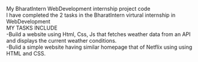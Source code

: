 My BharatIntern WebDevelopment internship project code
<br>
I have completed the 2 tasks in the BharatIntern virtural internship in WebDevelopment
<br>
MY TASKS INCLUDE
<br>
-Build a website using Html, Css, Js that fetches weather data from an API and displays the current weather conditions.
<br>
-Bulid a simple website having similar homepage that of Netflix using using HTML and CSS.
